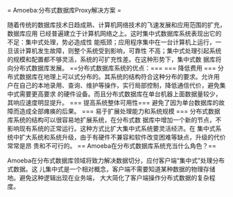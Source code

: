= Amoeba:分布式数据库Proxy解决方案 =

  随着传统的数据库技术日趋成熟、计算机网络技术的飞速发展和应用范围的扩充，数据库应用
已经普遍建立于计算机网络之上。这时集中式数据库系统表现出它的不足：集中式处理，势必造成性
能瓶颈；应用程序集中在一台计算机上运行，一旦该计算机发生故障，则整个系统受到影响，可靠性
不高；集中式处理引起系统的规模和配置都不够灵活，系统的可扩充性差。在这种形势下，集中式数
据库将向分布式数据库发展。
==分布式数据库系统的优点：===
=== 降低费用 ===
    分布式数据库在地理上可以式分布的。其系统的结构符合这种分布的要求。允许用
户在自己的本地录用、查询、维护等操作，实行局部控制，降低通信代价，避免集中式需要更高要求
的硬件设备。而且分布式数据库在单台机器上面数据量较少，其响应速度明显提升。
=== 提高系统整体可用性===
避免了因为单台数据库的故障而造成全部瘫痪的后果。
=== 易于扩展处理能力和系统规模 ===
    分布式数据库系统的结构可以很容易地扩展系统，在分布式数
据库中增加一个新的节点，不影响现有系统的正常运行。这种方式比扩大集中式系统要灵活经济。在
集中式系统中扩大系统和系统升级，由于有硬件不兼容和软件改变困难等缺点，升级的代价常常是昂
贵和不可行的。
== Amoeba在分布式数据库系统充当什么角色？==

Amoeba在分布式数据库领域将致力解决数据切分，应付客户端“集中式”处理分布式数据。这
儿集中式是一个相对概念，客户端不需要知道某种数据的物理存储地。避免这种逻辑出现在业务端，
大大简化了客户端操作分布式数据的复杂程度。
